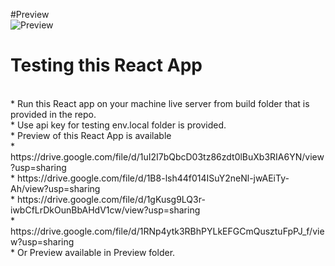 #Preview
<br>
![Preview](https://drive.google.com/file/d/1B8-lsh44f014ISuY2neNl-jwAEiTy-Ah/view?usp=sharing)
<br>
# Testing this React App
<br>
* Run this React app on your machine live server from build folder that is provided in the repo. 
<br>
* Use api key for testing env.local folder is provided.
<br>
* Preview of this React App is available
<br>
* https://drive.google.com/file/d/1uI2I7bQbcD03tz86zdt0lBuXb3RIA6YN/view?usp=sharing
<br>
* https://drive.google.com/file/d/1B8-lsh44f014ISuY2neNl-jwAEiTy-Ah/view?usp=sharing
<br>
* https://drive.google.com/file/d/1gKusg9LQ3r-iwbCfLrDkOunBbAHdV1cw/view?usp=sharing
<br>
* https://drive.google.com/file/d/1RNp4ytk3RBhPYLkEFGCmQusztuFpPJ_f/view?usp=sharing
<br>
* Or Preview available in Preview folder.
